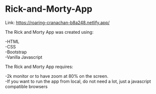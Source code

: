 # Rick-and-Morty-App 

Link: https://roaring-cranachan-b8a248.netlify.app/

The Rick and Morty App was created using:

-HTML                                                                
-CSS                                                          
-Bootstrap                                        
-Vanilla Javascript                                                   


The Rick and Morty App requires:
 
-2k monitor or to have zoom at 80% on the screen.                                       
-If you want to run the app from local, do not need a lot, just a javascript compatible browsers
